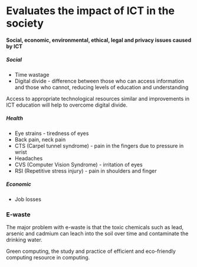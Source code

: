 # Evaluates the impact of ICT in the society

#### Social, economic, environmental, ethical, legal and privacy issues caused by ICT

##### Social
- Time wastage
- Digital divide - difference between those  who can access information and those who cannot, reducing levels of education and understanding

Access to appropriate technological resources similar and improvements in ICT education will help to overcome digital divide.

##### Health

- Eye strains - tiredness of eyes
- Back pain, neck pain
- CTS (Carpel tunnel syndrome) - pain in the fingers due to pressure in wrist
-  Headaches
-  CVS (Computer Vision Syndrome) - irritation of eyes
-  RSI (Repetitive stress injury) - pain in shoulders and finger

##### Economic
- Job losses

### E-waste

The major problem with e-waste is that the toxic chemicals such as lead, arsenic and cadmium can leach into the soil over time and contaminate the drinking water.

Green computing, the study and practice of efficient and eco-friendly computing resource in computing.